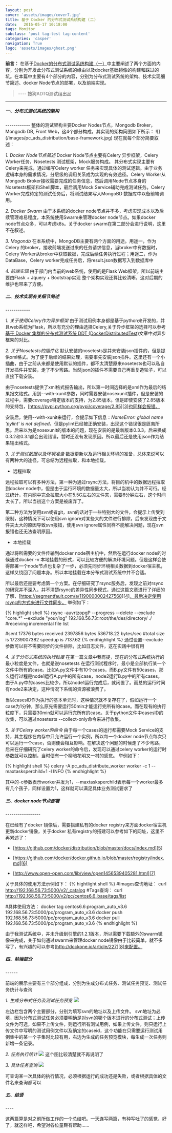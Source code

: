 ```yaml
---
layout: post
cover: 'assets/images/cover7.jpg'
title: 基于 Docker 的分布式测试系统构建 (二)
date:   2016-05-17 10:18:00
tags: Monitor
subclass: 'post tag-test tag-content'
categories: 'casper'
navigation: True
logo: 'assets/images/ghost.png'
---
```


**前言：**
在基于[Docker的分布式测试系统构建（一）][1]中主要阐述了两个方面的内容，分别为开发此分布式测试系统的缘由以及docker基础镜像的构建和踩过的坑。在本篇中主要有4个部分的内容，分别为分布式测试系统的架构、技术实现细节简述、docker Node节点的部署，以及前端实现。

> ----  搜狗ADTQ测试组出品

----------

<h5>一、分布式测试系统的架构</h5>
------------
整体的测试架构主要Docker Nodes节点，Mongodb Broker，Mongodb DB, Front Web，这4个部分构成，其实现的架构简图如下所示：
![](/images/pc_ads_distribution/base-framework.jpg)
现在就每个部分简要叙述：

*1. Docker Node节点简述*
Docker Node节点主要有Celery 异步框架，Celery Worker任务，Nosetests 测试框架，Mock服务构成。
其分布式实现主要有Celery来完成，通过编写Celery worker 任务来实现具体的测试逻辑。由于业务逻辑本身的需求情况，分层级的调用关系成为实现的有效途径。Celery Worker从Mongodb Broker接收需要完成的任务信息，然后调用Node节点本身的Nosetests框架和Shell脚本，最后调用Mock Service辅助完成测试任务。Celery Worker完成待定的测试任务后，将测试结果写入MongoBD 数据库中以备前端调用。


*2. Docker Swarm*
由于本系统的docker node节点并不多，考虑实现成本以及后续管理难易程度，本系统使用Swarm来管理docker node节点。如果docker node节点众多，可以考虑k8s。关于docker swarm在第二部分会进行说明，这里不在叙述。


*3. Mogondb*
在本系统中，MongoDB主要有两个方面的用途。用途一，作为Celery 的broker，接收前端发送过来的任务请求信息，当broker中有数据时，Celery Worker从broker中获取数据，完成后续任务执行过程；用途二，作为DataBase，Celery worker完成任务后，将result.json数据写入到数据库中


*4. 前端实现*
由于部门内当前的web系统，使用的是Flask Web框架，所以前端主要由Flask + Jquery + Bootstrap实现
整个架构实现还算比较清晰，这对后期的维护也带来了方便。

<h5>二、技术实现有关细节简述</h5>
------------

*1. 关于使用Celery作为异步框架*
由于测试用例本身都是基于python来开发的，并且web系统为Flask，所以有充分的理由选择Celery,关于异步框架的选择可以参考[基于 Docker 集群的分布式测试系统 DDT (DockerDistributedTest)][2]文章中对异步框架的对比。

*2. 关于Nosetests的插件化*
默认安装的nosetests是并未安装json插件的，但是提供xml格式。为了便于后续的结果处理，需要事先安装json插件。这里还有一个小插曲，由于之前从来都是使用默认的插件，都不太清楚原来nosetests也可以私自开发插件并安装，走了不少弯路。当然json的插件不需要自己再重复造轮子，可以直接下载安装。

由于nosetests提供了xml格式报告输出，所以第一时间选择的是xml作为最后的结果报文格式。用到--with-xunit参数，同时需要安装nosexunit插件，但是安装的过程中，需要coverage特定版本的支持，为2.85版本。但是即使安装了2.85版本的支持包，[https://pypi.python.org/pypi/coverage/2.85][3]也同样会报错。

安装后，使用--with-xunit来运行，会提示如下信息：*NameError: global name 'pylint' is not defined*。但是pylint已经被正确安装，出现这个错误很是匪夷所思。后来以为是nosexunit的版本的问题，现在安装的是最新版本0.3.3，后来换成0.3.2和0.3.1都会出现错误，暂时还没有发现原因。所以最后还是使用json作为结果输出格式。

*3. 关于测试数据以及环境准备*
数据更新以及运行相关环境的准备，总体来说可以有两种大的途径，可总结为远程拉取，和本地挂载。

- 远程拉取

远程拉取可以有多种方法，第一种为通过rsync方法，将目的机中的数据远程拉取到docker node中，但是由于运行环境的数据量太大，所以当初认为并不可行。经过统计，在内网中完全拉取大小在5.5G左右的文件夹，需要6分钟左右，这个时间太长了。所以当初这个方案是被废弃了。

第二种方法为使用svn或者git，svn的话对于一些特别大的文件，会提示上传受到限制，这种情况下可以使用svn ignore对某些大的文件进行排除，后来发现由于文件夹太大的原因导致svn报错，使用svn ignore属性同样不能解决问题，现在svn报错也还无法查明原因。

- 本地挂载

通过将所需要的文件传输到docker node宿主机中，然后在运行docker node的时候通过docker -v 本地挂载的形式，可以比较方便的解决环境问题。但是这样会使得部署一个node节点也复杂了一步，必须先同步环境相关数据到docker宿主机，这样又绕回了问题本身。所以本地挂载在本分布式测试系统中并不合适。

所以最后还是要考虑第一个方案。在仔细研究了rsync服务后，发现之前对rsync的研究并不深入，并不清楚rsync的差异性同步模式，通过这篇文章进行了详细的了解，[https://segmentfault.com/a/1190000002427568][4]，最后决定使用rsync的方式来进行文件同步。
举例如下：

{% highlight shell %}
rsync -auvrtzopgP --progress --delete  --exclude "core.*"   --exclude "your/log" 192.168.56.73::root/the/des/directory/  ./ 
#receiving incremental file list

#sent 17376 bytes  received 2397856 bytes  536718.22 bytes/sec
#total size is 17239007382  speedup is 7137.62
{% endhighlight %}
通过设置--exclude 参数可以将不需要同步的文件排除，比如日志文件，这在实践中很有用


*4. 关于分布式系统的执行粒度*
在第一篇文章中我有提，现在的分布式系统执行的最小粒度是文件，也就是说nosetests 在运行测试程序时，最小是全部执行某一个文件中所有的case。比如A.py文件中有10个cases，而B.py文件有50cases，那么运行过程是node1运行A.py中的所有case，node2运行B.py中的所有cases。由于A.py中的cases比较少，所以node1运行完成后，就闲置了。而总的运行时间有node2来决定，这种情况下系统的资源被浪费了。

当以casesID作为执行的基本单元时，这种情况就不复存在了，假如运行一个case为1分钟，那么原先需要运行50min才能运行完所有的case。而在现有的执行粒度下，只需要30min就可以运行完所有的case。关于python文件中casesID的收集，可以通过nosetests --collect-only命令来进行收集。


*5. 关于Celery worker的命令*
由于每一个cases的运行都需要Mock Service的支持，其主程序在内存中只允许运行一个实例，所以每一个docker node节点每次只可以运行一个case，否则便会相互影响。在解决这个问题的时候走了不少弯路，后来在仔细研究了celery worker的命令后，发现可以通过celery worker的运行时参数就可以控制，当时便有一个柳暗花明又一村的感觉。
举例如下：

{% highlight shell %}
celery -A pc_ads_distribute_worker worker -c 1 --maxtasksperchild=1 -l INFO
{% endhighlight %}

其中的-c参数表示worker并发为1，--maxtasksperchild表示每一个worker最多有几个孩子，同样设置为1，这样就可以满足具体业务测试要求了

<h5>三、docker node节点部署</h5>
-----------------

在已经有了docker 镜像后，需要搭建私有的docker registry来方面docker宿主机更新docker镜像，关于docker 私有registry的搭建可以参考如下的网址，这里不再累述了：

- [https://github.com/docker/distribution/blob/master/docs/index.md][5]

- [https://github.com/docker/docker.github.io/blob/master/registry/index.md][6]

- [http://www.open-open.com/lib/view/open1456539405281.html][7]

关于具体的使用方法示例如下：
{% hightlight shell %}
#Images查询地址：
curl  http://192.168.56.73:5000/v2/_catalog
#Tags查询：
curl  http://192.168.56.73:5000/v2/pc/centos6.6_base/tags/list

#具体使用方法：
docker tag centos6.6:program_auto_v3.6 192.168.56.73:5000/pc/program_auto_v3.6
docker push 192.168.56.73:5000/pc/program_auto_v3.6
docker pull 192.168.56.73:5000/pc/program_auto_v3.6
{% endhighlight %}

由于我测试系统中，并未升级到引擎的1.2.1版本，所以需要下载额外的swarm镜像来完成，关于如何通过swarm来管理docker node镜像由于比较简单，就不多写了，有兴趣的可以参考[http://dockone.io/article/227][8]来配置。


<h5>四、前端部分</h5>
------

前端的展示主要有三个部分组成，分别为生成分布式任务、测试任务预览、测试任务统计与查询

*1. 生成分布式任务及测试任务预览*
![](/images/pc_ads_distribution/distribute_auto_pic1.jpg)

左边栏包含两个主要部分，分别为填写svn的地址以及上传文件。
svn地址为必填，因为分布式测试任务必须要明确是对svn的哪个版本进行的分布式测试；上传文件为可选，如果不上传文件，则运行所有测试用例，如果上传文件，则只运行上传文件中写明的测试用例文件以及确定的caseid，这个功能在只需要运行测试用例集中的某一个子集时比较有用，右边为生成的任务预览模块，每生成一次任务则新增一条记录。


*2. 任务执行统计*
![](/images/pc_ads_distribution/distribute_auto_pic2.png)
这个图比较清楚就不再说明了


*3. 具体任务查询*
![](/images/pc_ads_distribution/distribute_auto_pic3.jpg)

可查询某一次具体的执行情况，必须根据运行的成功还是失败，或者根据具体的文件名来查询都可以

<h5>五、结语</h5>
----

这两篇算是对之前所做工作的一个总结吧。一天连写两篇，有种写吐了的感觉，好了，就这样吧，希望对各位童鞋有帮助……


  [1]: https://testerhome.com/topics/6184
  [2]: https://testerhome.com/topics/5732
  [3]: https://pypi.python.org/pypi/coverage/2.85
  [4]: https://segmentfault.com/a/1190000002427568
  [5]: https://github.com/docker/distribution/blob/master/docs/index.md
  [6]: https://github.com/docker/docker.github.io/blob/master/registry/index.md
  [7]: http://www.open-open.com/lib/view/open1456539405281.html
  [8]: http://dockone.io/article/227
